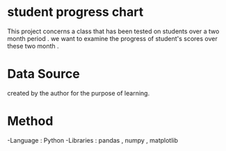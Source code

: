 # student progress chart 

This project concerns a class that has been tested on students over a two month period .
we want to examine the progress of student's scores over these two month .

# Data Source
created by the author for the purpose of learning.

# Method  
-Language : Python
-Libraries : pandas , numpy , matplotlib
